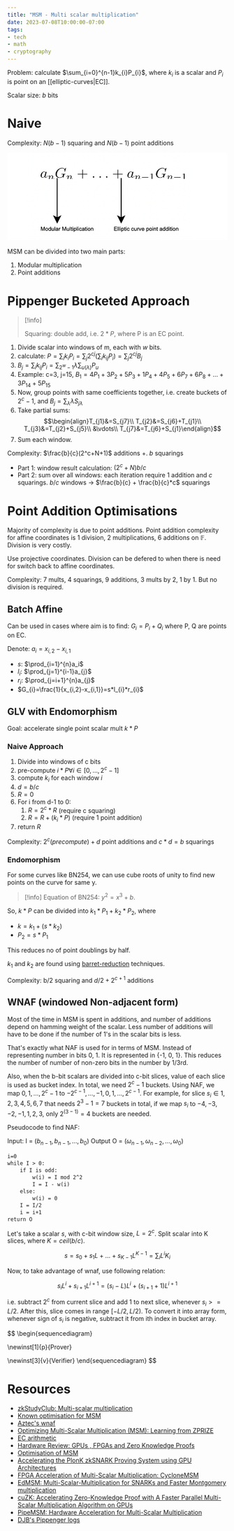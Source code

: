 ```yaml
---
title: "MSM - Multi scalar multiplication"
date: 2023-07-08T10:00:00-07:00
tags:
- tech
- math
- cryptography
---
```


Problem: calculate $\sum_{i=0}^{n-1}k_{i}P_{i}$, where $k_{i}$ is a scalar and $P_{i}$ is point on an [[elliptic-curves|EC]].

Scalar size: $b$ bits

# Naive

Complexity: $N(b-1)$ squaring and $N(b-1)$ point additions

![msm](thoughts/images/msm.png)

MSM can be divided into two main parts:

1. Modular multiplication
2. Point additions

# Pippenger Bucketed Approach

> [!info]
>
> Squaring: double add, i.e. $2*P$, where P is an EC point.

1. Divide scalar into windows of m, each with $w$ bits.
2. calculate: $P=\sum_{i} k_iP_i=\sum_{j}2^{cj}\left(\sum_{i} k_{ij}P_i\right)=\sum_j 2^{cj} B_j$
3. $B_{j}=\sum_{i}k_{ij}P_{i}=\sum_{2^{w}-1}\lambda\sum_{u(\lambda)}P_{u}$
4. Example: c=3, j=15, $B_{1}=4P_{1}+3P_{2}+5P_{3}+1P_{4}+4P_{5}+6P_{7}+6P_{8}+\ldots+3P_{14}+5P_{15}$
5. Now, group points with same coefficients together, i.e. create buckets of $2^c-1$, and $B_{j}=\sum_{\lambda}\lambda S_{j\lambda}$
6. Take partial sums:
$$\begin{align}T_{j1}&=S_{j7}\\ T_{j2}&=S_{j6}+T_{j1}\\ T_{j3}&=T_{j2}+S_{j5}\\ &\vdots\\ T_{j7}&=T_{j6}+S_{j1}\end{align}$$
7. Sum each window.

Complexity: $\frac{b}{c}(2^c+N+1)$ additions +. $b$ squarings

- Part 1: window result calculation: $(2^c+N)b/c$
- Part 2: sum over all windows: each iteration require $1$ addition and $c$ squarings. $b/c$ windows -> $\frac{b}{c} + \frac{b}{c}*c$ squarings

# Point Addition Optimisations

Majority of complexity is due to point additions. Point addition complexity for affine coordinates is 1 division, 2 multiplications, 6 additions on $\mathbb{F}$. Division is very costly.

Use projective coordinates. Division can be defered to when there is need for switch back to affine coordinates.

Complexity: 7 mults, 4 squarings, 9 additions, 3 mults by 2, 1 by 1. But no division is required.

## Batch Affine

Can be used in cases where aim is to find: $G_{i}=P_i+Q_i$ where P, Q are points on EC.

Denote: $a_{i}=x_{i,2}-x_{i,1}$

- $s$: $\prod_{i=1}^{n}a_i$
- $l_i$: $\prod_{j=1}^{i-1}a_{j}$
- $r_i$: $\prod_{j=i+1}^{n}a_{j}$
- $G_{i}=\frac{1}{x_{i,2}-x_{i,1}}=s*l_{i}*r_{i}$

## GLV with Endomorphism

Goal: accelerate single point scalar mult $k*P$

### Naive Approach

1. Divide into windows of c bits
2. pre-compute $i*P \forall i\in[0,\ldots,2^c-1]$
3. compute $k_i$ for each window $i$
4. $d=b/c$
5. $R=0$
6. For i from d-1 to 0:
	1. $R = 2^c*R$ (require c squaring)
	2. $R = R+(k_{i}*P)$ (require 1 point addition)
7. return $R$

Complexity: $2^c(precompute)+d$ point additions and $c*d=b$ squarings

### Endomorphism

For some curves like BN254, we can use cube roots of unity to find new points on the curve for same y.

> [!info] Equation of BN254: $y^2=x^3+b$.

So, $k*P$ can be divided into $k_{1}*P_{1}+k_{2}*P_{2}$, where

- $k=k_1+(s*k_{2})$
- $P_{2}=s*P_{1}$

This reduces no of point doublings by half.

$k_1$ and $k_2$ are found using [barret-reduction](https://hackmd.io/@chaosma/SyAvcYFxh) techniques.

Complexity: b/2 squaring and $d/2+2^{c+1}$ additions

## WNAF (windowed Non-adjacent form)

Most of the time in MSM is spent in additions, and number of additions depend on hamming weight of the scalar. Less number of additions will have to be done if the number of 1's in the scalar bits is less.

That's exactly what NAF is used for in terms of MSM. Instead of representing number in bits 0, 1. It is represented in {-1, 0, 1}. This reduces the number of number of non-zero bits in the number by 1/3rd.

Also, when the b-bit scalars are divided into c-bit slices, value of each slice is used as bucket index. In total, we need $2^{c}-1$ buckets. Using NAF, we map $0,1,\ldots,2^{c}-1$ to ${-2^{c-1},\ldots,-1,0,1,\ldots,2^{c-1}}$. For example, for slice $s_{i}\in{1,2,3,4,5,6,7}$ that needs $2^3−1=7$ buckets in total, if we map $s_i$ to ${−4,−3,−2,−1,1,2,3}$, only $2^(3−1)=4$ buckets are needed.

Pseudocode to find NAF:

Input: I = $(b_{n-1},b_{n-1},\ldots,b_{0})$
Output O = $(\omega_{n-1},\omega_{n-2},\ldots,\omega_{0})$

```
i=0
while I > 0:
	if I is odd:
		w(i) = I mod 2^2
		I = I - w(i)
	else:
		w(i) = 0
	I = I/2
	i = i+1
return O
```

Let's take a scalar $s$, with c-bit window size, $L = 2^c$. Split scalar into K slices, where $K = ceil(b/c)$.

$$
s = s_{0}+s_1L+\ldots+s_{K-1}L^{K-1} = \sum_{i}L^{i}K_{i}
$$

Now, to take advantage of wnaf, use following relation:

$$
s_{i}L^{i}+s_{i+1}L^{i+1}=(s_{i}-L)L^{i}+(s_{i+1}+1)L^{i+1}
$$

i.e. subtract $2^c$ from current slice and add 1 to next slice, whenever $s_i >= L/2$. After this, slice comes in range $[-L/2,L/2)$. To convert it into array form, whenever sign of $s_i$ is negative, subtract it from ith index in bucket array.

$$
\begin{sequencediagram}

\newinst[1]{p}{Prover}

\newinst[3]{v}{Verifier}
\end{sequencediagram}
$$

# Resources

- [zkStudyClub: Multi-scalar multiplication](https://www.youtube.com/watch?v=Bl5mQA7UL2I)
- [Known optimisation for MSM](https://www.notion.so/Known-Optimizations-for-MSM-13042f29196544938d98e83a19934305#9d8b79321f584477ac945a738042c396)
- [Aztec's wnaf](https://hackmd.io/@aztec-network/rJ3VZcyZ9)
- [Optimizing Multi-Scalar Multiplication (MSM): Learning from ZPRIZE](https://hackmd.io/@drouyang/msm)
- [EC arithmetic](https://cryptographyinrustforhackers.com/chapter_4/elliptic_curves.html)
- [Hardware Review: GPUs , FPGAs and Zero Knowledge Proofs](https://www.ingonyama.com/blog/hardware-review-gpus-fpgas-and-zero-knowledge-proofs#section-6)
- [Optimisation of MSM](https://hackernoon.com/optimization-of-multi-scalar-multiplication-algorithm-sin7y-tech-review-21)
- [Accelerating the PlonK zkSNARK Proving System using GPU Architectures](https://bpb-us-w2.wpmucdn.com/wordpress.lehigh.edu/dist/0/2548/files/2023/05/Master_Thesis_Tal_Derei.pdf)
- [FPGA Acceleration of Multi-Scalar Multiplication: CycloneMSM](https://eprint.iacr.org/2022/1396)
- [EdMSM: Multi-Scalar-Multiplication for SNARKs and Faster Montgomery multiplication](https://eprint.iacr.org/2022/1400)
- [cuZK: Accelerating Zero-Knowledge Proof with A Faster Parallel Multi-Scalar Multiplication Algorithm on GPUs](https://eprint.iacr.org/2022/1321.pdf)
- [PipeMSM: Hardware Acceleration for Multi-Scalar Multiplication](https://eprint.iacr.org/2022/999)
- [DJB's Pippenger logs](https://cr.yp.to/papers/pippenger.pdf)
